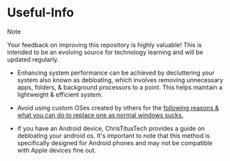 # Useful-Info

> [!NOTE]
Your feedback on improving this repository is highly valuable! This is intended to be an evolving source for technology learning and will be updated regularly.

- Enhancing system performance can be achieved by decluttering your system also known as debloating, which involves removing unnecessary apps, folders, & background processors to a point. This helps maintain a lightweight & efficient system.

- Avoid using custom OSes created by others for the [following reasons & what you can do to replace one as normal windows sucks.](/Dont-use-customos.md)

- If you have an Android device, ChrisTitusTech provides a guide on debloating your android os. It's important to note that this method is specifically designed for Android phones and may not be compatible with Apple devices fine out.
